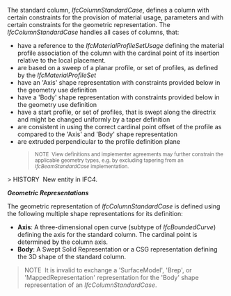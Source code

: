 ﻿The standard column, _IfcColumnStandardCase_, defines a column with certain constraints for the provision of material usage, parameters and with certain constraints for the geometric representation. The _IfcColumnStandardCase_ handles all cases of columns, that:

<ul>
<li>have a reference to the <em>IfcMaterialProfileSetUsage</em>
defining the material profile association of the column with the
cardinal point of its insertion relative to the local
placement.</li>
<li>are based on a sweep of a planar profile, or set of profiles,
as defined by the <em>IfcMaterialProfileSet</em></li>
<li>have an 'Axis' shape representation with constraints provided
below in the geometry use definition</li>
<li>have a 'Body' shape representation with constraints provided
below in the geometry use definition</li>
<li>have a start profile, or set of profiles, that is swept along
the directrix and might be changed uniformly by a taper
definition</li>
<li>are consistent in using the correct cardinal point offset of
the profile as compared to the 'Axis' and 'Body' shape
representation</li>
<li>are extruded perpendicular to the profile definition
plane</li>
<li style="list-style-type:none">
<blockquote class="note"><small>NOTE&nbsp; View definitions and implementer
agreements may further constrain the applicable geometry types,
e.g. by excluding tapering from an <em>IfcBeamStandardCase</em>
implementation.</small></blockquote>
</li>
</ul>
> HISTORY&nbsp; New entity in IFC4.

**_Geometric Representations_**

The geometric representation of _IfcColumnStandardCase_ is defined using the following multiple shape representations for its definition:

* **Axis**: A three-dimensional open curve (subtype of _IfcBoundedCurve_) defining the axis for the standard column. The cardinal point is determined by the column axis.
* **Body**: A Swept Solid Representation or a CSG representation defining the 3D shape of the standard column.

> NOTE&nbsp; It is invalid to exchange a 'SurfaceModel', 'Brep', or 'MappedRepresentation' representation for the 'Body' shape representation of an _IfcColumnStandardCase_.
